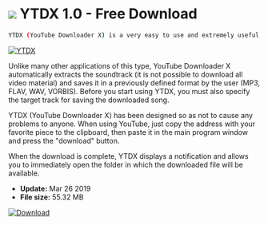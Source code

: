 # ![](https://cdn.softexe.net/static/icon/7/ytdx-8822.png) YTDX 1.0 - Free Download

```sh
YTDX (YouTube Downloader X) is a very easy to use and extremely useful tool, thanks to which we will download selected music from YouTube.
```
[![YTDX](https://gallery.dpcdn.pl/imgc/Tools/90416/g_-_420x350_1.5_-_xb1488f98-843b-4917-ac42-1b95cbd9828d.jpg)](https://softexe.net/win/internet/file-downloader/ytdx:hhbb.html)

Unlike many other applications of this type, YouTube Downloader X automatically extracts the soundtrack (it is not possible to download all video material) and saves it in a previously defined format by the user (MP3, FLAV, WAV, VORBIS). Before you start using YTDX, you must also specify the target track for saving the downloaded song.
 
 YTDX (YouTube Downloader X) has been designed so as not to cause any problems to anyone. When using YouTube, just copy the address with your favorite piece to the clipboard, then paste it in the main program window and press the "download" button.
 
 When the download is complete, YTDX displays a notification and allows you to immediately open the folder in which the downloaded file will be available.


- **Update:** Mar 26 2019
- **File size:** 55.32 MB

[![Download](https://cdn.softexe.net/static/img/download.png)](https://softexe.net/win/internet/file-downloader/ytdx:hhbb.html)


